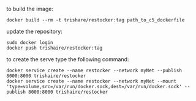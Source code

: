 to build the image:

```
docker build --rm -t trishare/restocker:tag path_to_c5_dockerfile
```
update the repository:
```
sudo docker login
docker push trishaire/restocker:tag
```
to create the serve type the following command:
```
docker service create --name restocker --network myNet --publish 8000:8000 trishaire/restocker
docker service create --name restocker --network myNet --mount 'type=volume,src=/var/run/docker.sock,dest=/var/run/docker.sock' --publish 8000:8000 trishaire/restocker
```